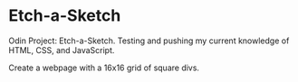 # Etch-a-Sketch
Odin Project: Etch-a-Sketch. Testing and pushing my current knowledge of HTML, CSS, and JavaScript.

Create a webpage with a 16x16 grid of square divs.
